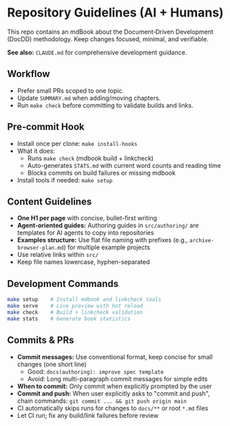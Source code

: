 # Repository Guidelines (AI + Humans)

This repo contains an mdBook about the Document‑Driven Development (DocDD) methodology. Keep changes focused, minimal, and verifiable.

**See also:** `CLAUDE.md` for comprehensive development guidance.

## Workflow
- Prefer small PRs scoped to one topic.
- Update `SUMMARY.md` when adding/moving chapters.
- Run `make check` before committing to validate builds and links.

## Pre‑commit Hook
- Install once per clone: `make install-hooks`
- What it does:
  - Runs `make check` (mdbook build + linkcheck)
  - Auto-generates `STATS.md` with current word counts and reading time
  - Blocks commits on build failures or missing mdbook
- Install tools if needed: `make setup`

## Content Guidelines
- **One H1 per page** with concise, bullet-first writing
- **Agent-oriented guides:** Authoring guides in `src/authoring/` are templates for AI agents to copy into repositories
- **Examples structure:** Use flat file naming with prefixes (e.g., `archive-browser-plan.md`) for multiple example projects
- Use relative links within `src/`
- Keep file names lowercase, hyphen-separated

## Development Commands
```bash
make setup    # Install mdbook and linkcheck tools
make serve    # Live preview with hot reload
make check    # Build + linkcheck validation
make stats    # Generate book statistics
```

## Commits & PRs
- **Commit messages:** Use conventional format, keep concise for small changes (one short line)
  - Good: `docs(authoring): improve spec template`
  - Avoid: Long multi-paragraph commit messages for simple edits
- **When to commit:** Only commit when explicitly prompted by the user
- **Commit and push:** When user explicitly asks to "commit and push", chain commands: `git commit ... && git push origin main`
- CI automatically skips runs for changes to `docs/**` or root `*.md` files
- Let CI run; fix any build/link failures before review

